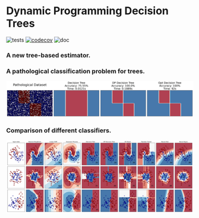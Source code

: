 Dynamic Programming Decision Trees
============================================================

![tests](https://github.com/scikit-learn-contrib/project-template/actions/workflows/python-app.yml/badge.svg)
[![codecov](https://codecov.io/gh/scikit-learn-contrib/project-template/graph/badge.svg?token=L0XPWwoPLw)](https://codecov.io/gh/scikit-learn-contrib/project-template)
![doc](https://github.com/scikit-learn-contrib/project-template/actions/workflows/deploy-gh-pages.yml/badge.svg)


### A new tree-based estimator.
### A pathological classification problem for trees.
![Pathological Problem](examples/patho_bounds_comparison.png)
### Comparison of different classifiers.
![Classifier Comparison](examples/compare_classif.png)
